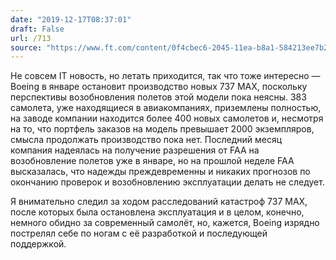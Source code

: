```yaml
---
date: "2019-12-17T08:37:01"
draft: False
url: /713
source: "https://www.ft.com/content/0f4cbec6-2045-11ea-b8a1-584213ee7b2b"
---
```


Не совсем IT новость, но летать приходится, так что тоже интересно — Boeing в январе остановит производство новых 737 MAX, поскольку перспективы возобновления полетов этой модели пока неясны. 383 самолета, уже находящиеся в авиакомпаниях, приземлены полностью, на заводе компании находится более 400 новых самолетов и, несмотря на то, что портфель заказов на модель превышает 2000 экземпляров, смысла продолжать производство пока нет. Последний месяц компания надеялась на получение разрешения от FAA на возобновление полетов уже в январе, но на прошлой неделе FAA высказалась, что надежды преждевременны и никаких прогнозов по окончанию проверок и возобновлению эксплуатации делать не следует.

Я внимательно следил за ходом расследований катастроф 737 MAX, после которых была остановлена эксплуатация и в целом, конечно, немного обидно за современный самолёт, но, кажется, Boeing изрядно пострелял себе по ногам с её разработкой и последующей поддержкой.
